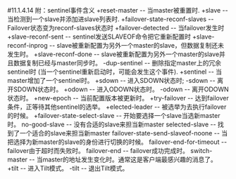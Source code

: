 #11.1.4.14	附：sentinel事件含义
    +reset-master <instance details> -- 当master被重置时.
    +slave <instance details> -- 当检测到一个slave并添加进slave列表时.
    +failover-state-reconf-slaves <instance details> -- Failover状态变为reconf-slaves状态时
    +failover-detected <instance details> -- 当failover发生时
    +slave-reconf-sent <instance details> -- sentinel发送SLAVEOF命令把它重新配置时
    +slave-reconf-inprog <instance details> -- slave被重新配置为另外一个master的slave，但数据复制还未发生时。
    +slave-reconf-done <instance details> -- slave被重新配置为另外一个master的slave并且数据复制已经与master同步时。
    -dup-sentinel <instance details> -- 删除指定master上的冗余sentinel时 (当一个sentinel重新启动时，可能会发生这个事件).
    +sentinel <instance details> -- 当master增加了一个sentinel时。
    +sdown <instance details> -- 进入SDOWN状态时;
    -sdown <instance details> -- 离开SDOWN状态时。
    +odown <instance details> -- 进入ODOWN状态时。
    -odown <instance details> -- 离开ODOWN状态时。
    +new-epoch <instance details> -- 当前配置版本被更新时。
    +try-failover <instance details> -- 达到failover条件，正等待其他sentinel的选举。
    +elected-leader <instance details> -- 被选举为去执行failover的时候。
    +failover-state-select-slave <instance details> -- 开始要选择一个slave当选新master时。
    no-good-slave <instance details> -- 没有合适的slave来担当新master
    selected-slave <instance details> -- 找到了一个适合的slave来担当新master
    failover-state-send-slaveof-noone <instance details> -- 当把选择为新master的slave的身份进行切换的时候。
    failover-end-for-timeout <instance details> -- failover由于超时而失败时。
    failover-end <instance details> -- failover成功完成时。
    switch-master <master name> <oldip> <oldport> <newip> <newport> -- 当master的地址发生变化时。通常这是客户端最感兴趣的消息了。
    +tilt -- 进入Tilt模式。
    -tilt -- 退出Tilt模式。
